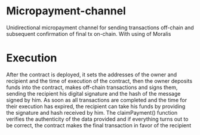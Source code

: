 # Micropayment-channel
Unidirectional micropayment channel for sending transactions off-chain and subsequent confirmation of final tx on-chain. With using of Moralis

# Execution
After the contract is deployed, it sets the addresses of the owner and recipient and the time of execution of the contract, then the owner deposits funds into the contract, makes off-chain transactions and signs them, sending the recipient his digital signature and the hash of the message signed by him.
As soon as all transactions are completed and the time for their execution has expired, the recipient can take his funds by providing the signature and hash received by him. The claimPayment() function verifies the authenticity of the data provided and if everything turns out to be correct, the contract makes the final transaction in favor of the recipient
